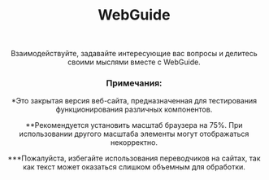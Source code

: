 <h1 align="center">WebGuide</h1>
<br>
<p align="center">Взаимодействуйте, задавайте интересующие вас вопросы и делитесь своими мыслями вместе с WebGuide.</p>

<h3 align="center">Примечания:</h3>
<p align="center">*Это закрытая версия веб-сайта, предназначенная для тестирования функционирования различных компонентов.</p>
<p align="center">**Рекомендуется установить масштаб браузера на 75%. При использовании другого масштаба элементы могут отображаться некорректно.</p>
<p align="center">***Пожалуйста, избегайте использования переводчиков на сайтах, так как текст может оказаться слишком объемным для обработки.</p>
